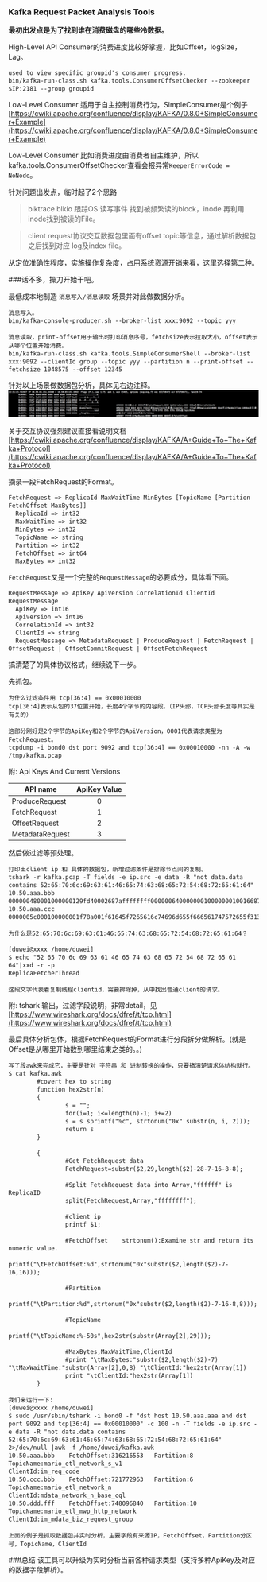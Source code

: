 ### Kafka Request Packet Analysis Tools
  
**最初出发点是为了找到谁在消费磁盘的哪些冷数据。**

High-Level API Consumer的消费进度比较好掌握，比如Offset，logSize，Lag。

```
used to view specific groupid's consumer progress.
bin/kafka-run-class.sh kafka.tools.ConsumerOffsetChecker --zookeeper $IP:2181 --group groupid
```

Low-Level Consumer 适用于自主控制消费行为，SimpleConsumer是个例子 [https://cwiki.apache.org/confluence/display/KAFKA/0.8.0+SimpleConsumer+Example](https://cwiki.apache.org/confluence/display/KAFKA/0.8.0+SimpleConsumer+Example)

Low-Level Consumer 比如消费进度由消费者自主维护，所以kafka.tools.ConsumerOffsetChecker查看会报异常`KeeperErrorCode = NoNode`。

针对问题出发点，临时起了2个思路
>	blktrace blkio 跟踪OS 读写事件 找到被频繁读的block，inode 再利用inode找到被读的File。

>	client request协议交互数据包里面有offset topic等信息，通过解析数据包之后找到对应 log及index file。

从定位准确性程度，实施操作复杂度，占用系统资源开销来看，这里选择第二种。

###话不多，操刀开始干吧。

最低成本地制造 `消息写入/消息读取` 场景并对此做数据分析。

```
消息写入。
bin/kafka-console-producer.sh --broker-list xxx:9092 --topic yyy

消息读取，print-offset用于输出时打印消息序号，fetchsize表示拉取大小，offset表示从哪个位置开始消费。
bin/kafka-run-class.sh kafka.tools.SimpleConsumerShell --broker-list xxx:9092 --clientId group --topic yyy --partition n --print-offset --fetchsize 1048575 --offset 12345
```

针对以上场景做数据包分析，具体见右边注释。
![](https://github.com/crabsheen/troubleshooting/blob/master/Kafka-Request-Packet-Analysis-Tools/kafka%20protocol.png)

关于交互协议强烈建议直接看说明文档 [https://cwiki.apache.org/confluence/display/KAFKA/A+Guide+To+The+Kafka+Protocol](https://cwiki.apache.org/confluence/display/KAFKA/A+Guide+To+The+Kafka+Protocol)

摘录一段FetchRequest的Format。

```  
FetchRequest => ReplicaId MaxWaitTime MinBytes [TopicName [Partition FetchOffset MaxBytes]]
  ReplicaId => int32
  MaxWaitTime => int32
  MinBytes => int32
  TopicName => string
  Partition => int32
  FetchOffset => int64
  MaxBytes => int32
```
`FetchRequest`又是一个完整的`RequestMessage`的必要成分，具体看下面。

```  
RequestMessage => ApiKey ApiVersion CorrelationId ClientId RequestMessage
  ApiKey => int16
  ApiVersion => int16
  CorrelationId => int32
  ClientId => string
  RequestMessage => MetadataRequest | ProduceRequest | FetchRequest | OffsetRequest | OffsetCommitRequest | OffsetFetchRequest
```
搞清楚了的具体协议格式，继续说下一步。

先抓包。

```  
为什么过滤条件用 tcp[36:4] == 0x00010000
tcp[36:4]表示从包的37位置开始，长度4个字节的内容段。（IP头部，TCP头部长度等其实是有关的）

这部分刚好是2个字节的ApiKey和2个字节的ApiVersion，0001代表请求类型为FetchRequest。
tcpdump -i bond0 dst port 9092 and tcp[36:4] == 0x00010000 -nn -A -w /tmp/kafka.pcap
```
附: Api Keys And Current Versions


| API name        | ApiKey Value  |
| --------------- |:-------------:|
| ProduceRequest  | 0 		        |
| FetchRequest    | 1             | 
| OffsetRequest   | 2             |
| MetadataRequest | 3             |

然后做过滤等预处理。

```  
打印出client ip 和 具体的数据包，新增过滤条件是排除节点间的复制。
tshark -r kafka.pcap -T fields -e ip.src -e data -R "not data.data contains 52:65:70:6c:69:63:61:46:65:74:63:68:65:72:54:68:72:65:61:64"
10.50.aaa.bbb    000000480001000000129fd40002687affffffff0000006400000001000000010016687a2d707572652d61636d5f65746c5f6578706f7365000000010000000a000000001b4b2ea600100000
10.50.aaa.ccc    0000005c000100000001f78a001f61645f7265616c74696d655f666561747572655f31302e31392e32322e3338ffffffff000000640000000100000001000d61636d5f6578706f73655f7631000000010000000b000000004266bb7800100000

为什么是52:65:70:6c:69:63:61:46:65:74:63:68:65:72:54:68:72:65:61:64？

[duwei@xxxx /home/duwei]
$ echo "52 65 70 6c 69 63 61 46 65 74 63 68 65 72 54 68 72 65 61 64"|xxd -r -p
ReplicaFetcherThread

这段文字代表着复制线程clientid，需要排除掉，从中找出普通client的请求。
```
附: tshark 输出，过滤字段说明，非常detail，见 [https://www.wireshark.org/docs/dfref/t/tcp.html](https://www.wireshark.org/docs/dfref/t/tcp.html)

最后具体分析包体，根据FetchRequest的Format进行分段拆分做解析。(就是Offset是从哪里开始数到哪里结束之类的。。)

```
写了段awk来完成它，主要是针对 字符串 和 进制转换的操作，只要搞清楚请求体结构就行。
$ cat kafka.awk 
        #covert hex to string
        function hex2str(n)
        {
                s = "";
                for(i=1; i<=length(n)-1; i+=2)
                s = s sprintf("%c", strtonum("0x" substr(n, i, 2)));
                return s
        }

        {
                #Get FetchRequest data
                FetchRequest=substr($2,29,length($2)-28-7-16-8-8);

                #Split FetchRequest data into Array,"ffffff" is ReplicaID
                split(FetchRequest,Array,"ffffffff");

                #client ip
                printf $1;

                #FetchOffset    strtonum():Examine str and return its numeric value.
                printf("\tFetchOffset:%d",strtonum("0x"substr($2,length($2)-7-16,16)));

                #Partition
                printf("\tPartition:%d",strtonum("0x"substr($2,length($2)-7-16-8,8)));

                #TopicName
                printf("\tTopicName:%-50s",hex2str(substr(Array[2],29)));

                #MaxBytes,MaxWaitTime,ClientId
                #print "\tMaxBytes:"substr($2,length($2)-7) "\tMaxWaitTime:"substr(Array[2],0,8) "\tClientId:"hex2str(Array[1])
                print "\tClientId:"hex2str(Array[1])
        }

我们来运行一下:
[duwei@xxxx /home/duwei]
$ sudo /usr/sbin/tshark -i bond0 -f "dst host 10.50.aaa.aaa and dst port 9092 and tcp[36:4] == 0x00010000" -c 100 -n -T fields -e ip.src -e data -R "not data.data contains 52:65:70:6c:69:63:61:46:65:74:63:68:65:72:54:68:72:65:61:64" 2>/dev/null |awk -f /home/duwei/kafka.awk
10.50.aaa.bbb    FetchOffset:316216553   Partition:8     TopicName:mario_etl_network_s_v1                                ClientId:im_req_code
10.50.ccc.bbb    FetchOffset:721772963   Partition:6     TopicName:mario_etl_network_n                                   ClientId:mdata_network_n_base_cql
10.50.ddd.fff    FetchOffset:748096840   Partition:10    TopicName:mario_etl_mwp_http_network                            ClientId:im_mdata_biz_request_group       
        
上面的例子是抓取数据包并实时分析，主要字段有来源IP，FetchOffset，Partition分区号，TopicName，ClientId
```
###总结
该工具可以升级为实时分析当前各种请求类型（支持多种ApiKey及对应的数据字段解析）。
